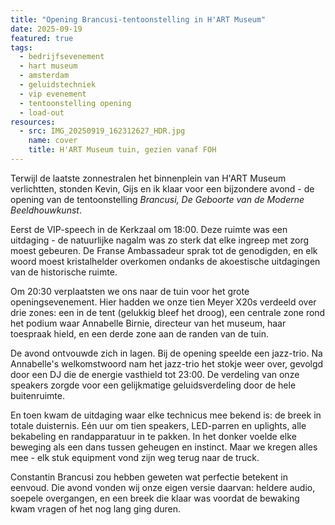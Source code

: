 ```yaml
---
title: "Opening Brancusi-tentoonstelling in H'ART Museum"
date: 2025-09-19
featured: true
tags:
  - bedrijfsevenement
  - hart museum
  - amsterdam
  - geluidstechniek
  - vip evenement
  - tentoonstelling opening
  - load-out
resources:
  - src: IMG_20250919_162312627_HDR.jpg
    name: cover
    title: H'ART Museum tuin, gezien vanaf FOH
---
```

Terwijl de laatste zonnestralen het binnenplein van H'ART Museum verlichtten, stonden Kevin, Gijs en ik klaar voor een bijzondere avond - de opening van de tentoonstelling _Brancusi, De Geboorte van de Moderne Beeldhouwkunst_.
<!--more-->
Eerst de VIP-speech in de Kerkzaal om 18:00. Deze ruimte was een uitdaging - de natuurlijke nagalm was zo sterk dat elke ingreep met zorg moest gebeuren. De Franse Ambassadeur sprak tot de genodigden, en elk woord moest kristalhelder overkomen ondanks de akoestische uitdagingen van de historische ruimte.

Om 20:30 verplaatsten we ons naar de tuin voor het grote openingsevenement. Hier hadden we onze tien Meyer X20s verdeeld over drie zones: een in de tent (gelukkig bleef het droog), een centrale zone rond het podium waar Annabelle Birnie, directeur van het museum, haar toespraak hield, en een derde zone aan de randen van de tuin.

De avond ontvouwde zich in lagen. Bij de opening speelde een jazz-trio. Na Annabelle's welkomstwoord nam het jazz-trio het stokje weer over, gevolgd door een DJ die de energie vasthield tot 23:00. De verdeling van onze speakers zorgde voor een gelijkmatige geluidsverdeling door de hele buitenruimte.

En toen kwam de uitdaging waar elke technicus mee bekend is: de breek in totale duisternis. Eén uur om tien speakers, LED-parren en uplights, alle bekabeling en randapparatuur in te pakken. In het donker voelde elke beweging als een dans tussen geheugen en instinct. Maar we kregen alles mee - elk stuk equipment vond zijn weg terug naar de truck.

Constantin Brancusi zou hebben geweten wat perfectie betekent in eenvoud. Die avond vonden wij onze eigen versie daarvan: heldere audio, soepele overgangen, en een breek die klaar was voordat de bewaking kwam vragen of het nog lang ging duren.